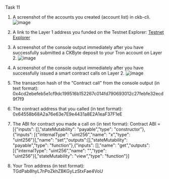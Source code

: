 Task 11

1. A screenshot of the accounts you created (account list) in ckb-cli.
![image](https://user-images.githubusercontent.com/4203063/130378154-b40b3f68-0e97-414c-b753-db6b6de9d86d.png)

2. A link to the Layer 1 address you funded on the Testnet Explorer:
[Testnet Explorer](https://explorer.nervos.org/aggron/address/ckt1qyqwmemarcr7whw92x2mxagz5kves7l5kyrs3lrdlf)

3. A screenshot of the console output immediately after you have successfully submitted a CKByte deposit to your Tron account on Layer 2.
![image](https://user-images.githubusercontent.com/4203063/130377352-a7bab0bc-00e1-496b-9ea4-0944d0b05e05.png)

4. A screenshot of the console output immediately after you have successfully issued a smart contract calls on Layer 2.
![image](https://user-images.githubusercontent.com/4203063/130377401-62d0ca27-4255-47ac-964d-4a91cfc1bda0.png)

5. The transaction hash of the "Contract call" from the console output (in text format): 0x4cd2ebefeb5e1cf9dc199516b152267c014fd790693012c27febfe32ecd9f7f9

6. The contract address that you called (in text format): 0x64558b68A2a76e63e7E9e4431a8E2A1eaF37F1eE

7. The ABI for contract you made a call on (in text format): 
Contract ABI = [{"inputs": [],"stateMutability": "payable","type": "constructor"},{"inputs": [{"internalType": "uint256","name": "x","type": "uint256"}],"name": "set","outputs":[],"stateMutability": "payable","type": "function"},{"inputs": [],"name": "get","outputs": [{"internalType": "uint256","name": "","type": "uint256"}],"stateMutability": "view","type": "function"}]

8. Your Tron address (in text format): TGdPab8hyL7nPoZkhZBKGyLzStxFae4VoU
